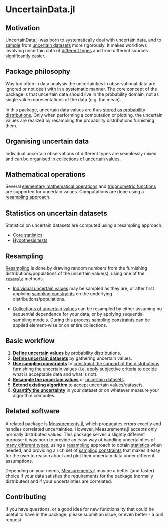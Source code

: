 # UncertainData.jl

## Motivation

UncertainData.jl was born to systematically deal with uncertain data, and to 
[sample](resampling/resampling_overview.md) from 
[uncertain datasets](uncertain_datasets/uncertain_datasets_overview.md) more rigorously. 
It makes workflows involving uncertain data of 
[different types](uncertain_values/uncertainvalues_overview.md) 
and from different sources significantly easier.

## Package philosophy

Way too often in data analysis the uncertainties in observational data are ignored or not 
dealt with in a systematic manner. The core concept of the package is that uncertain data 
should live in the probability domain, not as single value representations of the data 
(e.g. the mean).

In this package, uncertain data values are thus 
[stored as probability distributions](uncertain_values/uncertainvalues_overview.md). 
Only when performing a computation or plotting, the uncertain values are realized by 
resampling the probability distributions furnishing them.

## Organising uncertain data

Individual uncertain observations of different types are seamlessly mixed and can
be organised in [collections of uncertain values](uncertain_datasets/uncertain_datasets_overview.md).

## Mathematical operations

Several [elementary mathematical operations](mathematics/elementary_operations.md) and 
[trigonometric functions](mathematics/trig_functions.md) are supported 
for uncertain values. Computations are done using a 
[resampling approach](resampling/resampling_overview).

## Statistics on uncertain datasets

Statistics on uncertain datasets are computed using a resampling approach:

- [Core statistics](uncertain_statistics/core_stats/core_statistics.md)
- [Hypothesis tests](uncertain_statistics/hypothesistests/hypothesis_tests_overview.md)

## Resampling

[Resampling](resampling/resampling_overview.md) is done by drawing random numbers from the furnishing distributions/populations of the uncertain value(s), using one of the [`resample`](@ref) methods.

- [Individual uncertain values](resampling/resampling_uncertain_values) may be sampled as they are,
or after first applying [sampling constraints](sampling_constraints/available_constraints.md) on the underlying distributions/populations.

- [Collections of uncertain values](resampling/resampling_uncertain_datasets.md) can be resampled by either assuming no sequential dependence for your data, or by applying sequential sampling models. During this process [sampling constraints](sampling_constraints/available_constraints.md) can be applied element-wise or on entire collections.

## Basic workflow

1. [**Define uncertain values**](uncertain_values/uncertainvalues_overview.md) by probability distributions.
2. [**Define uncertain datasets**](uncertain_datasets/uncertain_datasets_overview.md) by gathering uncertain values.
3. [**Use sampling constraints**](sampling_constraints/available_constraints.md) to [constraint the support of the distributions furnishing the uncertain values](sampling_constraints/constrain_uncertain_values.md) (i.e. apply subjective criteria to decide what is acceptable data and what is not).
4. [**Resample the uncertain values**](resampling/resampling_uncertain_values.md) or [uncertain datasets](resampling/resampling_uncertain_values.md).
5. [**Extend existing algorithm**](implementing_algorithms_for_uncertaindata.md) to accept uncertain values/datasets.
6. [**Quantify the uncertainty**](uncertain_statistics/core_stats/core_statistics.md) in your dataset or on whatever measure your algorithm computes.

## Related software

A related package is [Measurements.jl](https://github.com/JuliaPhysics/Measurements.jl),
which propagates errors exactly and handles correlated uncertainties. However, 
Measurements.jl accepts only normally distributed values. This package serves a slightly 
different purpose: it was born to provide an easy way of handling uncertainties of 
[many different types](uncertain_values/uncertainvalues_overview.md), 
using a [resampling](resampling/resampling_overview.md) approach to obtain 
[statistics](uncertain_statistics/core_stats/core_statistics.md)
when needed, and providing a rich set of 
[sampling constraints](sampling_constraints/available_constraints.md) that makes it easy 
for the user to reason about and plot their uncertain data under different assumptions.

Depending on your needs, [Measurements.jl](https://github.com/JuliaPhysics/Measurements.jl) 
may be a better (and faster) choice if your data satisfies the requirements for the package 
(normally distributed) and if your uncertainties are correlated.

## Contributing

If you have questions, or a good idea for new functionality that could be useful to have in 
the package, please submit an issue, or even better - a pull request.